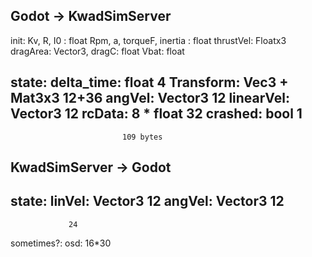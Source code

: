 Godot -> KwadSimServer
----------------------
init:
    Kv, R, I0 : float
    Rpm, a, torqueF, inertia : float
    thrustVel: Floatx3
    dragArea: Vector3, dragC: float
    Vbat: float

state:
 delta_time: float           4
 Transform:  Vec3 + Mat3x3   12+36
 angVel:     Vector3         12
 linearVel:  Vector3         12
 rcData:     8 * float       32
 crashed:    bool            1
 ---------------------------------
                             109 bytes

KwadSimServer -> Godot
----------------------

state:
 linVel: Vector3  12
 angVel: Vector3  12
----------------------
                 24

sometimes?:
 osd: 16*30